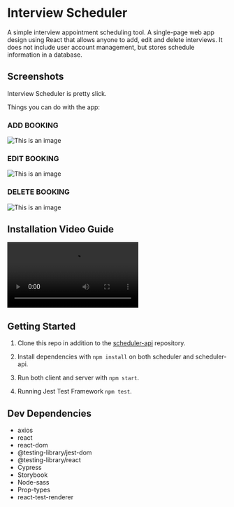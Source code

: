# Interview Scheduler

A simple interview appointment scheduling tool. A single-page web app design using React that allows anyone to add, edit and delete interviews. It does not include user account management, but stores schedule information in a database.

## Screenshots

Interview Scheduler is pretty slick.

Things you can do with the app:

### ADD BOOKING

![This is an image](https://github.com/davincecode/scheduler/blob/master/public/images/add_name.gif)

### EDIT BOOKING

![This is an image](https://github.com/davincecode/scheduler/blob/master/public/images/edit_name.gif)

### DELETE BOOKING

![This is an image](https://github.com/davincecode/scheduler/blob/master/public/images/delete_interview.gif)

## Installation Video Guide

![This is an image](https://github.com/davincecode/scheduler/blob/master/public/images/scheduler_guide_clip.mov)

## Getting Started

1. Clone this repo in addition to the [scheduler-api](https://github.com/davincecode/scheduler-api) repository.

2. Install dependencies with `npm install` on both scheduler and scheduler-api.

3. Run both client and server with `npm start`.

4. Running Jest Test Framework `npm test`.

## Dev Dependencies

- axios
- react
- react-dom
- @testing-library/jest-dom
- @testing-library/react
- Cypress
- Storybook
- Node-sass
- Prop-types
- react-test-renderer
